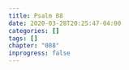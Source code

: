 ```yaml
---
title: Psalm 88
date: 2020-03-28T20:25:47-04:00
categories: []
tags: []
chapter: "088"
inprogress: false
---
```


